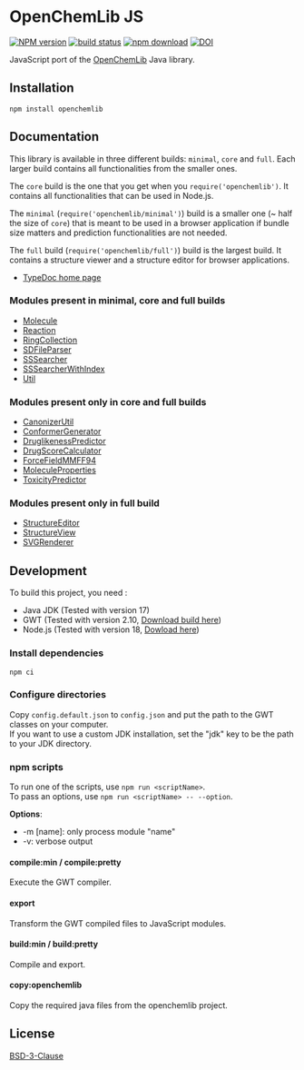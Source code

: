 # OpenChemLib JS

[![NPM version][npm-image]][npm-url]
[![build status][ci-image]][ci-url]
[![npm download][download-image]][download-url]
[![DOI](https://www.zenodo.org/badge/23346814.svg)](https://www.zenodo.org/badge/latestdoi/23346814)

JavaScript port of the [OpenChemLib](https://github.com/actelion/openchemlib) Java library.

## Installation

```console
npm install openchemlib
```

## Documentation

This library is available in three different builds: `minimal`, `core` and `full`.
Each larger build contains all functionalities from the smaller ones.

The `core` build is the one that you get when you `require('openchemlib')`. It
contains all functionalities that can be used in Node.js.

The `minimal` (`require('openchemlib/minimal')`) build is a smaller one
(~ half the size of `core`) that is meant to be used in a browser application
if bundle size matters and prediction functionalities are not needed.

The `full` build (`require('openchemlib/full')`) build is the largest build.
It contains a structure viewer and a structure editor for browser applications.

- [TypeDoc home page](https://cheminfo.github.io/openchemlib-js/index.html)

### Modules present in minimal, core and full builds

- [Molecule](https://cheminfo.github.io/openchemlib-js/classes/Molecule.html)
- [Reaction](https://cheminfo.github.io/openchemlib-js/classes/Reaction.html)
- [RingCollection](https://cheminfo.github.io/openchemlib-js/classes/RingCollection.html)
- [SDFileParser](https://cheminfo.github.io/openchemlib-js/classes/SDFileParser.html)
- [SSSearcher](https://cheminfo.github.io/openchemlib-js/classes/SSSearcher.html)
- [SSSearcherWithIndex](https://cheminfo.github.io/openchemlib-js/classes/SSSearcherWithIndex.html)
- [Util](https://cheminfo.github.io/openchemlib-js/modules/Util.html)

### Modules present only in core and full builds

- [CanonizerUtil](https://cheminfo.github.io/openchemlib-js/classes/CanonizerUtil.html)
- [ConformerGenerator](https://cheminfo.github.io/openchemlib-js/classes/ConformerGenerator.html)
- [DruglikenessPredictor](https://cheminfo.github.io/openchemlib-js/classes/DruglikenessPredictor.html)
- [DrugScoreCalculator](https://cheminfo.github.io/openchemlib-js/modules/DrugScoreCalculator.html)
- [ForceFieldMMFF94](https://cheminfo.github.io/openchemlib-js/classes/ForceFieldMMFF94.html)
- [MoleculeProperties](https://cheminfo.github.io/openchemlib-js/classes/MoleculeProperties.html)
- [ToxicityPredictor](https://cheminfo.github.io/openchemlib-js/classes/ToxicityPredictor.html)

### Modules present only in full build

- [StructureEditor](https://cheminfo.github.io/openchemlib-js/classes/StructureEditor.html)
- [StructureView](https://cheminfo.github.io/openchemlib-js/modules/StructureView.html)
- [SVGRenderer](https://cheminfo.github.io/openchemlib-js/modules/SVGRenderer.html)

## Development

To build this project, you need :

- Java JDK (Tested with version 17)
- GWT (Tested with version 2.10, [Download build here](http://www.gwtproject.org/download.html))
- Node.js (Tested with version 18, [Dowload here](https://nodejs.org/en/download/))

### Install dependencies

`npm ci`

### Configure directories

Copy `config.default.json` to `config.json` and put the path to the GWT classes on your computer.  
If you want to use a custom JDK installation, set the "jdk" key to be the path to your JDK directory.

### npm scripts

To run one of the scripts, use `npm run <scriptName>`.  
To pass an options, use `npm run <scriptName> -- --option`.

**Options**:

- -m [name]: only process module "name"
- -v: verbose output

#### compile:min / compile:pretty

Execute the GWT compiler.

#### export

Transform the GWT compiled files to JavaScript modules.

#### build:min / build:pretty

Compile and export.

#### copy:openchemlib

Copy the required java files from the openchemlib project.

## License

[BSD-3-Clause](./LICENSE)

[npm-image]: https://img.shields.io/npm/v/openchemlib.svg
[npm-url]: https://www.npmjs.com/package/openchemlib
[ci-image]: https://github.com/cheminfo/openchemlib-js/workflows/Node.js%20CI/badge.svg?branch=main
[ci-url]: https://github.com/cheminfo/openchemlib-js/actions?query=workflow%3A%22Node.js+CI%22
[download-image]: https://img.shields.io/npm/dm/openchemlib.svg
[download-url]: https://www.npmjs.com/package/openchemlib
